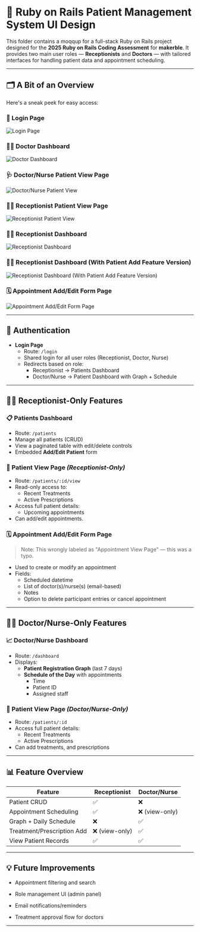 # 🏥 Ruby on Rails Patient Management System UI Design 

This folder contains a moqqup for a full-stack Ruby on Rails project designed for the **2025 Ruby on Rails Coding Assessment** for **makerble**. It provides two main user roles — **Receptionists** and **Doctors** — with tailored interfaces for handling patient data and appointment scheduling.

---

## 🗂️ A Bit of an Overview

Here's a sneak peek for easy access:

### 🔐 Login Page
![Login Page](./Login_Page.png)

### 👨‍⚕️ Doctor Dashboard
![Doctor Dashboard](./Doctor_dashboard_page.png)

### 🩺 Doctor/Nurse Patient View Page
![Doctor/Nurse Patient View](./Patient_View_page_1.png)

### 👩‍💼 Receptionist Patient View Page
![Receptionist Patient View](./Patient_View_page.png)

### 👩‍💼 Receptionist Dashboard
![Receptionist Dashboard](./Patients_dashboard_page.png)

### 👩‍💼 Receptionist Dashboard (With Patient Add Feature Version)
![Receptionist Dashboard (With Patient Add Feature Version)](./Patients_dashboard_page_1.png)

### 🗓️ Appointment Add/Edit Form Page
![Appointment Add/Edit Form Page](./Appointment_View_page.png)

---

## 🔐 Authentication

- **Login Page**
  - Route: `/login`
  - Shared login for all user roles (Receptionist, Doctor, Nurse)
  - Redirects based on role:
    - Receptionist → Patients Dashboard
    - Doctor/Nurse → Patient Dashboard with Graph + Schedule

---

## 👩‍💼 Receptionist-Only Features

### 📋 Patients Dashboard
- Route: `/patients`
- Manage all patients (CRUD)
- View a paginated table with edit/delete controls
- Embedded **Add/Edit Patient** form

### 🧾 Patient View Page *(Receptionist-Only)*
- Route: `/patients/:id/view`
- Read-only access to:
  - Recent Treatments
  - Active Prescriptions
- Access full patient details:
    - Upcoming appointments
- Can add/edit appointments.

### 🗓️ Appointment Add/Edit Form Page
> Note: This wrongly labeled as "Appointment View Page" — this was a typo.

- Used to create or modify an appointment
- Fields:
  - Scheduled datetime
  - List of doctor(s)/nurse(s) (email-based)
  - Notes
  - Option to delete participant entries or cancel appointment

---

## 👨‍⚕️ Doctor/Nurse-Only Features

### 📈 Doctor/Nurse Dashboard
- Route: `/dashboard`
- Displays:
  - **Patient Registration Graph** (last 7 days)
  - **Schedule of the Day** with appointments
    - Time
    - Patient ID
    - Assigned staff

### 📂 Patient View Page *(Doctor/Nurse-Only)*
- Route: `/patients/:id`
- Access full patient details:
  - Recent Treatments
  - Active Prescriptions
- Can add treatments, and prescriptions

---

## 📊 Feature Overview

| Feature                    | Receptionist | Doctor/Nurse |
|---------------------------|--------------|--------------|
| Patient CRUD              | ✅            | ❌            |
| Appointment Scheduling    | ✅            | ❌ (view-only)|
| Graph + Daily Schedule    | ❌            | ✅            |
| Treatment/Prescription Add| ❌ (view-only)| ✅            |
| View Patient Records      | ✅            | ✅            |

---

## 💡 Future Improvements
- Appointment filtering and search

- Role management UI (admin panel)

- Email notifications/reminders

- Treatment approval flow for doctors

---
